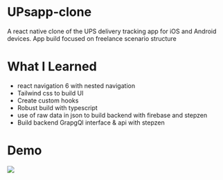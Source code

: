 # UPsapp-clone
A react native clone of the UPS delivery tracking app for iOS and Android devices. App build focused on freelance scenario structure

# What I Learned

* react navigation 6 with nested navigation
* Tailwind css to build UI 
* Create custom hooks
* Robust build with typescript
* use of raw data in json to build backend with firebase and stepzen
* Build backend GrapgQl interface & api with stepzen

# Demo

![](https://media.giphy.com/media/TT565vlkeAdH5sfkly/giphy.gif)
